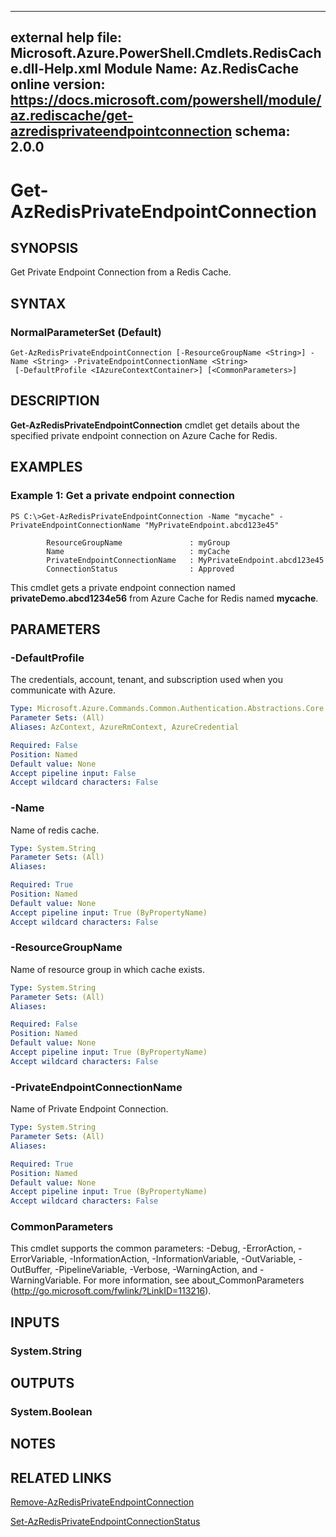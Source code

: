 ﻿
---
external help file: Microsoft.Azure.PowerShell.Cmdlets.RedisCache.dll-Help.xml
Module Name: Az.RedisCache
online version: https://docs.microsoft.com/powershell/module/az.rediscache/get-azredisprivateendpointconnection
schema: 2.0.0
---

# Get-AzRedisPrivateEndpointConnection

## SYNOPSIS
Get Private Endpoint Connection from a Redis Cache.

## SYNTAX

### NormalParameterSet (Default)
```
Get-AzRedisPrivateEndpointConnection [-ResourceGroupName <String>] -Name <String> -PrivateEndpointConnectionName <String>
 [-DefaultProfile <IAzureContextContainer>] [<CommonParameters>]
```

## DESCRIPTION
**Get-AzRedisPrivateEndpointConnection** cmdlet get details about the specified private endpoint connection on Azure Cache for Redis.

## EXAMPLES

### Example 1: Get a private endpoint connection
```
PS C:\>Get-AzRedisPrivateEndpointConnection -Name "mycache" -PrivateEndpointConnectionName "MyPrivateEndpoint.abcd123e45"

		ResourceGroupName               : myGroup
		Name                            : myCache
		PrivateEndpointConnectionName   : MyPrivateEndpoint.abcd123e45	
		ConnectionStatus                : Approved
```

This cmdlet gets a private endpoint connection named **privateDemo.abcd1234e56** from Azure Cache for Redis named **mycache**. 

## PARAMETERS

### -DefaultProfile
The credentials, account, tenant, and subscription used when you communicate with Azure.

```yaml
Type: Microsoft.Azure.Commands.Common.Authentication.Abstractions.Core.IAzureContextContainer
Parameter Sets: (All)
Aliases: AzContext, AzureRmContext, AzureCredential

Required: False
Position: Named
Default value: None
Accept pipeline input: False
Accept wildcard characters: False
```

### -Name
Name of redis cache.

```yaml
Type: System.String
Parameter Sets: (All)
Aliases:

Required: True
Position: Named
Default value: None
Accept pipeline input: True (ByPropertyName)
Accept wildcard characters: False
```

### -ResourceGroupName
Name of resource group in which cache exists.

```yaml
Type: System.String
Parameter Sets: (All)
Aliases:

Required: False
Position: Named
Default value: None
Accept pipeline input: True (ByPropertyName)
Accept wildcard characters: False
```

### -PrivateEndpointConnectionName
Name of Private Endpoint Connection.

```yaml
Type: System.String
Parameter Sets: (All)
Aliases:

Required: True
Position: Named
Default value: None
Accept pipeline input: True (ByPropertyName)
Accept wildcard characters: False
```



### CommonParameters
This cmdlet supports the common parameters: -Debug, -ErrorAction, -ErrorVariable, -InformationAction, -InformationVariable, -OutVariable, -OutBuffer, -PipelineVariable, -Verbose, -WarningAction, and -WarningVariable. For more information, see about_CommonParameters (http://go.microsoft.com/fwlink/?LinkID=113216).

## INPUTS

### System.String

## OUTPUTS

### System.Boolean

## NOTES

## RELATED LINKS

[Remove-AzRedisPrivateEndpointConnection](./Remove-AzRedisPrivateEndpointConnection.md)

[Set-AzRedisPrivateEndpointConnectionStatus](./Set-AzRedisPrivateEndpointConnectionStatus.md)
